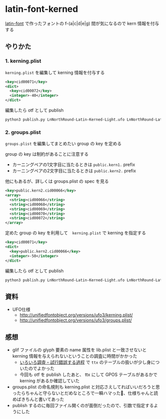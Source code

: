 # latin-font-kerned

[latin-font](./latin-font) で作ったフォントの f-(a|c|d|e|g) 間が気になるので kern 情報を付与する


## やりかた

### 1. kerning.plist

`kerning.plist` を編集して kerning 情報を付与する

```xml
<key>cid00071</key>
<dict>
  <key>cid00072</key>
  <integer>-40</integer>
</dict>
```

編集したら otf として publish

```sh
python3 publish.py LnNorthRound-Latin-Kerned-Light.ufo LnNorthRound-Latin-Kerned-Light.otf
```

### 2. groups.plist 

`groups.plist` を編集してまとめたい group の key を定める

group の key は制約があることに注意する

- カーニングペアの1文字目に当たるときは `public.kern1.` prefix
- カーニングペアの2文字目に当たるときは `public.kern2.` prefix

他にもあるが、詳しくは groups.plist の spec を見る

```xml
<key>public.kern2.cid00066</key>
<array>
  <string>cid00066</string>
  <string>cid00068</string>
  <string>cid00069</string>
  <string>cid00070</string>
  <string>cid00072</string>
</array>
```

定めた group の key を利用して　`kerning.plist` で kerning を指定する

```xml
<key>cid00071</key>
<dict>
  <key>public.kern2.cid00066</key>
  <integer>-50</integer>
</dict>
```

編集したら otf として publish

```sh
python3 publish.py LnNorthRound-Latin-Kerned-Light.ufo LnNorthRound-Latin-Kerned-Light.otf
```

## 資料

- UFO仕様
  - http://unifiedfontobject.org/versions/ufo3/kerning.plist/
  - http://unifiedfontobject.org/versions/ufo3/groups.plist/

## 感想

- glif ファイルの glyph 要素の name 属性を lib.plist と一致させないと kerning 情報を与えられないということの調査に時間がかかった
  - [いろいろ調査・試行錯誤する過程](./kerned-probrem-fix/) で `ttx` のテーブルの扱いが少し身についたのでよかった
  - 今回も otf を publish したあと、 ttx にして GPOS テーブルがあるかで kerning があるか確認していた
- groups.plist の命名規則も kerning.plist と対応さえしてればいいだろうと思ったらちゃんと守らないとだめなところで一瞬ハマった、仕様ちゃんと読めばきちんと書いてあった
- publish するのに毎回ファイル開くのが面倒だったので、引数で指定するようにした
